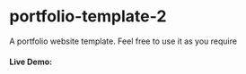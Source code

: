 # portfolio-template-2
A portfolio website template. Feel free to use it as you require
#### Live Demo: 
